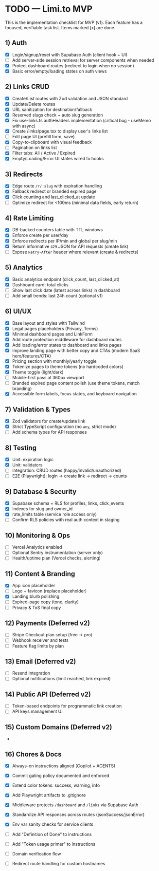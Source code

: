 # TODO — Limi.to MVP

This is the implementation checklist for MVP (v1). Each feature has a focused, verifiable task list. Items marked [x] are done.

## 1) Auth

- [x] Login/signup/reset with Supabase Auth (client hook + UI)
- [ ] Add server-side session retrieval for server components when needed
- [x] Protect dashboard routes (redirect to login when no session)
- [x] Basic error/empty/loading states on auth views

## 2) Links CRUD

- [x] Create/List routes with Zod validation and JSON standard
- [x] Update/Delete routes
- [x] URL sanitization for destination/fallback
- [x] Reserved slugs check + auto slug generation
- [x] Fix use-links.ts authHeaders implementation (critical bug - useMemo with async)
- [x] Create /links/page.tsx to display user's links list
- [ ] Edit page UI (prefill form, save)
- [x] Copy-to-clipboard with visual feedback
- [ ] Pagination on links list
- [x] Filter tabs: All / Active / Expired
- [x] Empty/Loading/Error UI states wired to hooks

## 3) Redirects

- [x] Edge route `/r/:slug` with expiration handling
- [x] Fallback redirect or branded expired page
- [x] Click counting and last_clicked_at update
- [ ] Optimize redirect for <100ms (minimal data fields, early return)

## 4) Rate Limiting

- [x] DB-backed counters table with TTL windows
- [x] Enforce create per user/day
- [x] Enforce redirects per IP/min and global per slug/min
- [x] Return informative `429` JSON for API requests (create link)
- [ ] Expose `Retry-After` header where relevant (create & redirects)

## 5) Analytics

- [x] Basic analytics endpoint (click_count, last_clicked_at)
- [x] Dashboard card: total clicks
- [ ] Show last click date (latest across links) in dashboard
- [ ] Add small trends: last 24h count (optional v1)

## 6) UI/UX

- [x] Base layout and styles with Tailwind
- [x] Legal pages placeholders (Privacy, Terms)
- [x] Minimal dashboard pages and LinkForm
- [x] Add route protection middleware for dashboard routes
- [x] Add loading/error states to dashboard and links pages
- [x] Improve landing page with better copy and CTAs (modern SaaS hero/features/CTA)
- [x] Pricing section with monthly/yearly toggle
- [x] Tokenize pages to theme tokens (no hardcoded colors)
- [x] Theme toggle (light/dark)
- [ ] Mobile-first pass at 360px viewport
- [ ] Branded expired page content polish (use theme tokens, match branding)
- [x] Accessible form labels, focus states, and keyboard navigation

## 7) Validation & Types

- [x] Zod validators for create/update link
- [x] Strict TypeScript configuration (no `any`, strict mode)
- [ ] Add schema types for API responses

## 8) Testing

- [x] Unit: expiration logic
- [x] Unit: validators
- [ ] Integration: CRUD routes (happy/invalid/unauthorized)
- [ ] E2E (Playwright): login → create link → redirect → counts

## 9) Database & Security

- [x] Supabase schema + RLS for profiles, links, click_events
- [x] Indexes for slug and owner_id
- [x] rate_limits table (service role access only)
- [ ] Confirm RLS policies with real auth context in staging

## 10) Monitoring & Ops

- [ ] Vercel Analytics enabled
- [ ] Optional Sentry instrumentation (server only)
- [ ] Health/uptime plan (Vercel checks, alerting)

## 11) Content & Branding

- [x] App icon placeholder
- [ ] Logo + favicon (replace placeholder)
- [x] Landing blurb polishing
- [ ] Expired-page copy (tone, clarity)
- [ ] Privacy & ToS final copy

## 12) Payments (Deferred v2)

- [ ] Stripe Checkout plan setup (free → pro)
- [ ] Webhook receiver and tests
- [ ] Feature flag limits by plan

## 13) Email (Deferred v2)

- [ ] Resend integration
- [ ] Optional notifications (limit reached, link expired)

## 14) Public API (Deferred v2)

- [ ] Token-based endpoints for programmatic link creation
- [ ] API keys management UI

## 15) Custom Domains (Deferred v2)

-

## 16) Chores & Docs

- [x] Always-on instructions aligned (Copilot + AGENTS)
- [x] Commit gating policy documented and enforced
- [x] Extend color tokens: success, warning, info
- [x] Add Playwright artifacts to .gitignore
- [x] Middleware protects `/dashboard` and `/links` via Supabase Auth
- [x] Standardize API responses across routes (jsonSuccess/jsonError)
- [x] Env var sanity checks for service clients
- [ ] Add "Definition of Done" to instructions
- [ ] Add "Token usage primer" to instructions

- [ ] Domain verification flow
- [ ] Redirect route handling for custom hostnames
